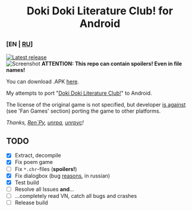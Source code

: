 # <p align="center">Doki Doki Literature Club! for Android</p>

### [EN | [RU](README_RU.md)]
[![Latest release](https://github-release-version.herokuapp.com/github/saber-nyan/ddlc-android/release.svg?style=flat)](https://github.com/saber-nyan/ddlc-android/releases/latest)<br/>
![Screenshot](https://i.imgur.com/yxQ2oNV.jpg)
**ATTENTION: This repo can contain spoilers! Even in file names!**

You can download .APK [here](https://github.com/saber-nyan/ddlc-android/releases/latest).

My attempts to port "[Doki Doki Literature Club!](https://vndb.org/v21905)" to Android.

The license of the original game is not specified, but developer [is against](http://teamsalvato.com/ip-guidelines/)
(see 'Fan Games' section) porting the game to other platforms.

*Thanks, [Ren`Py](https://github.com/renpy/renpy), [unrpa](https://github.com/Lattyware/unrpa), [unrpyc](https://github.com/CensoredUsername/unrpyc)!*
## TODO
- [x] Extract, decompile
- [x] Fix poem game
- [ ] Fix `*.chr`-files (**spoilers!**)
- [x] Fix dialogbox (bug [reasons](boxes_sizing.txt), in russian)
- [x] Test build
- [ ] Resolve all Issues **and**...
- [ ] ...completely read VN, catch all bugs and crashes
- [ ] Release build
